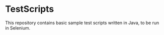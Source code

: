 # TestScripts

This repository contains basic sample test scripts written in Java, to be run in Selenium. 
